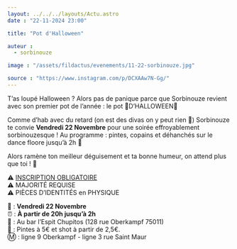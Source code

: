 ```yaml
---
layout: ../../../layouts/Actu.astro
date : "22-11-2024 23:00"

title: "Pot d'Halloween"

auteur :
  - sorbinouze

image : "/assets/fildactus/evenements/11-22-sorbinouze.jpg"

source : "https://www.instagram.com/p/DCXAAw7N-Gg/"
---
```


T’as loupé Halloween ? Alors pas de panique parce que Sorbinouze revient avec son premier pot de l’année : le pot 🎃D’HALLOWEEN🎃

Comme d’hab avec du retard (on est des divas on y peut rien 💅) Sorbinouze te convie __Vendredi 22 Novembre__ pour une soirée effroyablement sorbinouzesque ! Au programme : pintes, copains et déhanchés sur le dance floore jusqu’à 2h 👻

Alors ramène ton meilleur déguisement et ta bonne humeur, on attend plus que toi ! 🦹

⚠️ [INSCRIPTION OBLIGATOIRE](https://docs.google.com/forms/d/e/1FAIpQLSeYMq88zLwEZCiibfCjDgYbv3ZeJVpJhTf3Qd8vH7X1W26uow/viewform)  
⚠️ MAJORITÉ REQUISE  
⚠️ PIÈCES D’IDENTITÉS en PHYSIQUE

📅 : __Vendredi 22 Novembre__  
⏰ : __À partir de 20h jusqu’à 2h__  
📍 : Au bar l’Espit Chupitos (128 rue Oberkampf 75011)  
🍻 : Pintes à 5€ et shot à partir de 2,5€.  
Ⓜ️ : ligne 9 Oberkampf - ligne 3 rue Saint Maur
